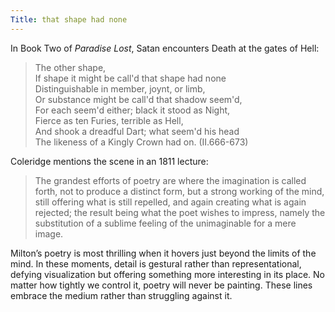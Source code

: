 ```yaml
---
Title: that shape had none
---
```

In Book Two of *Paradise Lost*, Satan encounters Death at the gates of Hell:

> The other shape,   
> If shape it might be call'd that shape had none   
> Distinguishable in member, joynt, or limb,   
> Or substance might be call'd that shadow seem'd,   
> For each seem'd either; black it stood as Night,   
> Fierce as ten Furies, terrible as Hell,   
> And shook a dreadful Dart; what seem'd his head   
> The likeness of a Kingly Crown had on. (II.666-673)

Coleridge mentions the scene in an 1811 lecture:

>The grandest efforts of poetry are where the imagination is called forth, not to produce a distinct form, but a strong working of the mind, still offering what is still repelled, and again creating what is again rejected; the result being what the poet wishes to impress, namely the substitution of a sublime feeling of the unimaginable for a mere image.

Milton’s poetry is most thrilling when it hovers just beyond the limits of the mind. In these moments, detail is gestural rather than representational, defying visualization but offering something more interesting in its place. No matter how tightly we control it, poetry will never be painting. These lines embrace the medium rather than struggling against it.

